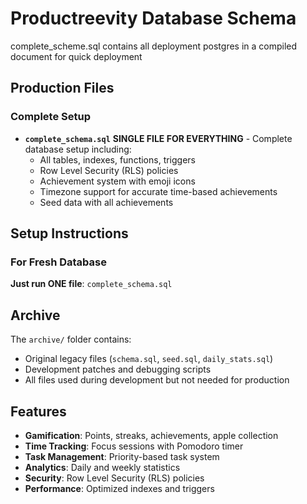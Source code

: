 # Productreevity Database Schema
complete_scheme.sql contains all deployment postgres in a compiled document for quick deployment

## Production Files

### Complete Setup
- **`complete_schema.sql`** **SINGLE FILE FOR EVERYTHING** - Complete database setup including:
  - All tables, indexes, functions, triggers
  - Row Level Security (RLS) policies  
  - Achievement system with emoji icons
  - Timezone support for accurate time-based achievements
  - Seed data with all achievements


## Setup Instructions

### For Fresh Database
**Just run ONE file**: `complete_schema.sql`



## Archive

The `archive/` folder contains:
- Original legacy files (`schema.sql`, `seed.sql`, `daily_stats.sql`)
- Development patches and debugging scripts
- All files used during development but not needed for production

## Features

- **Gamification**: Points, streaks, achievements, apple collection
- **Time Tracking**: Focus sessions with Pomodoro timer
- **Task Management**: Priority-based task system
- **Analytics**: Daily and weekly statistics
- **Security**: Row Level Security (RLS) policies
- **Performance**: Optimized indexes and triggers
